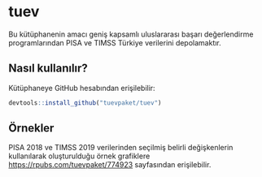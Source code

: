 
<!-- README.md is generated from README.Rmd. Please edit that file -->
tuev
====

Bu kütüphanenin amacı geniş kapsamlı uluslararası başarı değerlendirme programlarından PISA ve TIMSS Türkiye verilerini depolamaktır.

Nasıl kullanılır?
-----------------

Kütüphaneye GitHub hesabından erişilebilir:

``` r
devtools::install_github("tuevpaket/tuev")
```

Örnekler
--------

PISA 2018 ve TIMSS 2019 verilerinden seçilmiş belirli değişkenlerin kullanılarak oluşturulduğu örnek grafiklere <https://rpubs.com/tuevpaket/774923> sayfasından erişilebilir.
